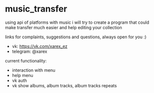 # music_transfer
using api of platforms with music i will try to create a program that could make transfer much easier and help editing your collection

links for complaints, suggestions and questions, always open for you :)
- vk: https://vk.com/xarex_ez
- telegram: @xarex

current functionality:
- interaction with menu
- help menu
- vk auth
- vk show albums, album tracks, album tracks repeats
